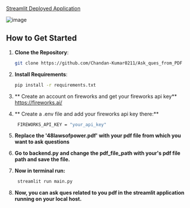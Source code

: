 [Streamlit Deployed Application](https://chatwithownpdf.streamlit.app/)

![image](https://github.com/Chandan-Kumar0211/Ask_ques_from_PDF/assets/59241274/69d29d6b-0914-453d-a5d5-9d3bc74abf6e)

## How to Get Started

1. **Clone the Repository**: 
    ```bash
    git clone https://github.com/Chandan-Kumar0211/Ask_ques_from_PDF
    ```

2. **Install Requirements**:
    ```bash
    pip install -r requirements.txt
    ```
3. ** Create an account on fireworks and get your fireworks api key**
   https://fireworks.ai/
4. ** Create a .env file and add your fireworks api key there:**
   ```bash
    FIREWORKS_API_KEY = "your_api_key"
    ```
5. **Replace the '48lawsofpower.pdf' with your pdf file from which you want to ask questions**
6. **Go to backend.py and change the pdf_file_path with your's pdf file path and save the file.**
7. **Now in terminal run:**
   ```bash
    streamlit run main.py
    ```
8. **Now, you can ask ques related to you pdf in the streamlit application running on your local host.**

